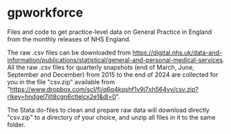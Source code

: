 # gpworkforce
Files and code to get practice-level data on General Practice in England from the monthly releases of NHS England.

The raw .csv files  can be downloaded from https://digital.nhs.uk/data-and-information/publications/statistical/general-and-personal-medical-services. All the raw .csv files  for quarterly snapshots (end of March, June, September and December) from 2015 to the end of 2024 are collected for you in the file "csv.zip" available from "https://www.dropbox.com/scl/fi/q6q4kqshf1v9j7xh564vv/csv.zip?rlkey=hndgel7ilt8cgn6ctlelcx2e1&dl=0".

The Stata do-files to clean and prepare raw data will download directly "csv.zip" to a directory of your choice, and unzip all files in it to the same folder.
